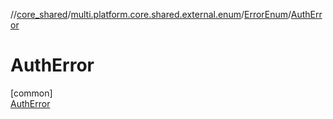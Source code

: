 //[core_shared](../../../../index.md)/[multi.platform.core.shared.external.enum](../../index.md)/[ErrorEnum](../index.md)/[AuthError](index.md)

# AuthError

[common]\
[AuthError](index.md)
